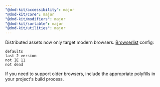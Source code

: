 ```yaml
---
"@dnd-kit/accessibility": major
"@dnd-kit/core": major
"@dnd-kit/modifiers": major
"@dnd-kit/sortable": major
"@dnd-kit/utilities": major
---
```


Distributed assets now only target modern browsers. [Browserlist](https://github.com/browserslist/browserslist) config:

```
defaults
last 2 version
not IE 11
not dead
```

If you need to support older browsers, include the appropriate polyfills in your project's build process.
